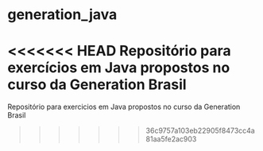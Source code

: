 # generation_java
<<<<<<< HEAD
Repositório para exercícios em Java propostos no curso da Generation Brasil
=======
Repositório para exercicios em Java propostos no curso da Generation Brasil
>>>>>>> 36c9757a103eb22905f8473cc4a81aa5fe2ac903
